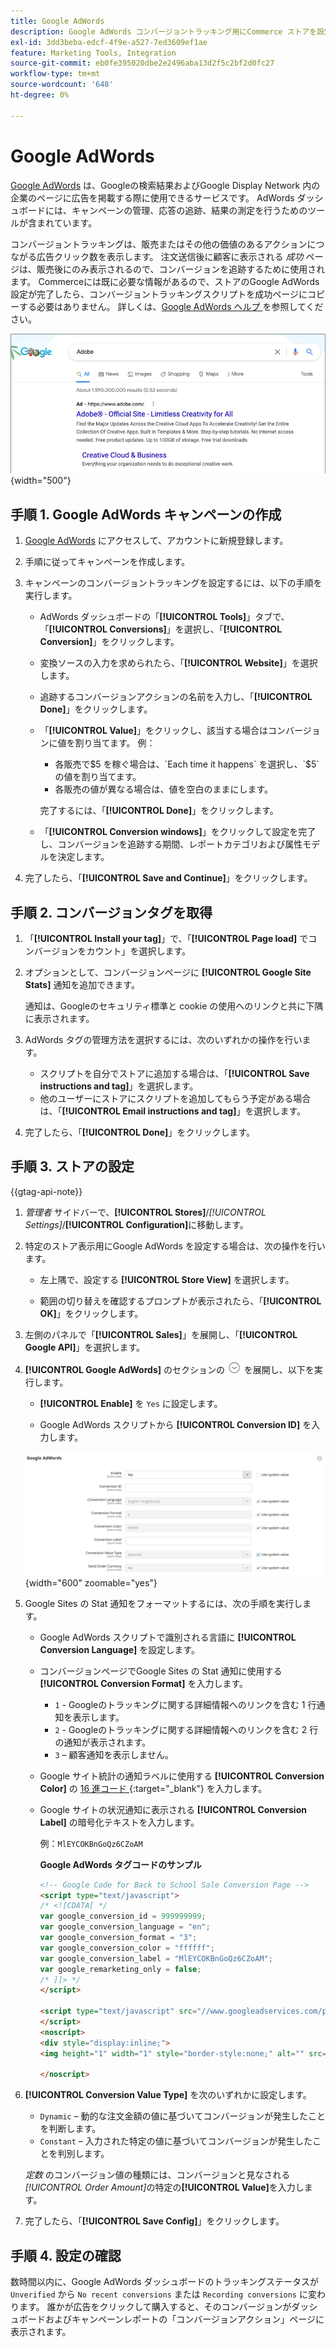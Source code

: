 ```yaml
---
title: Google AdWords
description: Google AdWords コンバージョントラッキング用にCommerce ストアを設定して、セールやその他の価値あるアクションにつながる広告クリック数を測定する方法について説明します。
exl-id: 3dd3beba-edcf-4f9e-a527-7ed3609ef1ae
feature: Marketing Tools, Integration
source-git-commit: eb0fe395020dbe2e2496aba13d2f5c2bf2d0fc27
workflow-type: tm+mt
source-wordcount: '648'
ht-degree: 0%

---
```


# Google AdWords

[Google AdWords][1] は、Googleの検索結果およびGoogle Display Network 内の企業のページに広告を掲載する際に使用できるサービスです。 AdWords ダッシュボードには、キャンペーンの管理、応答の追跡、結果の測定を行うためのツールが含まれています。

コンバージョントラッキングは、販売またはその他の価値のあるアクションにつながる広告クリック数を表示します。 注文送信後に顧客に表示される _成功_ ページは、販売後にのみ表示されるので、コンバージョンを追跡するために使用されます。 Commerceには既に必要な情報があるので、ストアのGoogle AdWords 設定が完了したら、コンバージョントラッキングスクリプトを成功ページにコピーする必要はありません。 詳しくは、[Google AdWords ヘルプ ][2] を参照してください。

![Google検索結果のAdobe広告 &#x200B;](./assets/google-adwords-adobe-ad.png){width="500"}

## 手順 1. Google AdWords キャンペーンの作成

1. [Google AdWords][3] にアクセスして、アカウントに新規登録します。

1. 手順に従ってキャンペーンを作成します。

1. キャンペーンのコンバージョントラッキングを設定するには、以下の手順を実行します。

   - AdWords ダッシュボードの「**[!UICONTROL Tools]**」タブで、「**[!UICONTROL Conversions]**」を選択し、「**[!UICONTROL Conversion]**」をクリックします。

   - 変換ソースの入力を求められたら、「**[!UICONTROL Website]**」を選択します。

   - 追跡するコンバージョンアクションの名前を入力し、「**[!UICONTROL Done]**」をクリックします。

   - 「**[!UICONTROL Value]**」をクリックし、該当する場合はコンバージョンに値を割り当てます。 例：

      - 各販売で$5 を稼ぐ場合は、`Each time it happens` を選択し、`$5` の値を割り当てます。
      - 各販売の値が異なる場合は、値を空白のままにします。

     完了するには、「**[!UICONTROL Done]**」をクリックします。

   - 「**[!UICONTROL Conversion windows]**」をクリックして設定を完了し、コンバージョンを追跡する期間、レポートカテゴリおよび属性モデルを決定します。

1. 完了したら、「**[!UICONTROL Save and Continue]**」をクリックします。

## 手順 2. コンバージョンタグを取得

1. 「**[!UICONTROL Install your tag]**」で、「**[!UICONTROL Page load]** でコンバージョンをカウント」を選択します。

1. オプションとして、コンバージョンページに **[!UICONTROL Google Site Stats]** 通知を追加できます。

   通知は、Googleのセキュリティ標準と cookie の使用へのリンクと共に下隅に表示されます。

1. AdWords タグの管理方法を選択するには、次のいずれかの操作を行います。

   - スクリプトを自分でストアに追加する場合は、「**[!UICONTROL Save instructions and tag]**」を選択します。
   - 他のユーザーにストアにスクリプトを追加してもらう予定がある場合は、「**[!UICONTROL Email instructions and tag]**」を選択します。

1. 完了したら、「**[!UICONTROL Done]**」をクリックします。

## 手順 3. ストアの設定

{{gtag-api-note}}

1. _管理者_ サイドバーで、**[!UICONTROL Stores]**/_[!UICONTROL Settings]_/**[!UICONTROL Configuration]**&#x200B;に移動します。

1. 特定のストア表示用にGoogle AdWords を設定する場合は、次の操作を行います。

   - 左上隅で、設定する **[!UICONTROL Store View]** を選択します。

   - 範囲の切り替えを確認するプロンプトが表示されたら、「**[!UICONTROL OK]**」をクリックします。

1. 左側のパネルで「**[!UICONTROL Sales]**」を展開し、「**[!UICONTROL Google API]**」を選択します。

1. **[!UICONTROL Google AdWords]** のセクションの ![&#x200B; 展開セレクター &#x200B;](../assets/icon-display-expand.png) を展開し、以下を実行します。

   - **[!UICONTROL Enable]** を `Yes` に設定します。

   - Google AdWords スクリプトから **[!UICONTROL Conversion ID]** を入力します。

   ![Sales configuration - Google Ads API](../configuration-reference/sales/assets/google-api-google-adwords.png){width="600" zoomable="yes"}

1. Google Sites の Stat 通知をフォーマットするには、次の手順を実行します。

   - Google AdWords スクリプトで識別される言語に **[!UICONTROL Conversion Language]** を設定します。

   - コンバージョンページでGoogle Sites の Stat 通知に使用する **[!UICONTROL Conversion Format]** を入力します。

      - `1` - Googleのトラッキングに関する詳細情報へのリンクを含む 1 行通知を表示します。
      - `2` - Googleのトラッキングに関する詳細情報へのリンクを含む 2 行の通知が表示されます。
      - `3` – 顧客通知を表示しません。

   - Google サイト統計の通知ラベルに使用する **[!UICONTROL Conversion Color]** の [16 進コード ][4]{:target=&quot;_blank&quot;} を入力します。

   - Google サイトの状況通知に表示される **[!UICONTROL Conversion Label]** の暗号化テキストを入力します。

     例：`MlEYCOKBnGoQz6CZoAM`

     **Google AdWords タグコードのサンプル**

     ```html
     <!-- Google Code for Back to School Sale Conversion Page -->
     <script type="text/javascript">
     /* <![CDATA[ */
     var google_conversion_id = 999999999;
     var google_conversion_language = "en";
     var google_conversion_format = "3";
     var google_conversion_color = "ffffff";
     var google_conversion_label = "MlEYCOKBnGoQz6CZoAM";
     var google_remarketing_only = false;
     /* ]]> */
     </script>
     
     <script type="text/javascript" src="//www.googleadservices.com/pagead/conversion.js">
     </script>
     <noscript>
     <div style="display:inline;">
     <img height="1" width="1" style="border-style:none;" alt="" src="//www.googleadservices.com/pagead/conversion/872829007/?label=MlEYCOKBnGoQz6CZoAM&amp;guid=ON&amp;script=0"/>
     
     </noscript>
     ```

1. **[!UICONTROL Conversion Value Type]** を次のいずれかに設定します。

   - `Dynamic` – 動的な注文金額の値に基づいてコンバージョンが発生したことを判断します。
   - `Constant` – 入力された特定の値に基づいてコンバージョンが発生したことを判別します。

   _定数_ のコンバージョン値の種類には、コンバージョンと見なされる _[!UICONTROL Order Amount]_&#x200B;の特定の&#x200B;**[!UICONTROL Value]**&#x200B;を入力します。

1. 完了したら、「**[!UICONTROL Save Config]**」をクリックします。

## 手順 4. 設定の確認

数時間以内に、Google AdWords ダッシュボードのトラッキングステータスが `Unverified` から `No recent conversions` または `Recording conversions` に変わります。 誰かが広告をクリックして購入すると、そのコンバージョンがダッシュボードおよびキャンペーンレポートの「コンバージョンアクション」ページに表示されます。

[1]: https://www.google.com/adwords/
[2]: https://support.google.com/adwords/answer/6095821
[3]: https://ads.google.com/
[4]: https://www.w3schools.com/colors/colors_picker.asp
